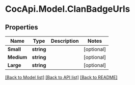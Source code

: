 # CocApi.Model.ClanBadgeUrls
## Properties

Name | Type | Description | Notes
------------ | ------------- | ------------- | -------------
**Small** | **string** |  | [optional] 
**Medium** | **string** |  | [optional] 
**Large** | **string** |  | [optional] 

[[Back to Model list]](../README.md#documentation-for-models) [[Back to API list]](../README.md#documentation-for-api-endpoints) [[Back to README]](../README.md)

